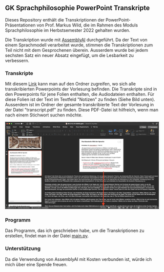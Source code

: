 ## GK Sprachphilosophie PowerPoint Transkripte

Dieses Repository enthält die Transkriptionen der PowerPoint-Präsentationen von Prof. Markus Wild,
die im Rahmen des Moduls Sprachphilosophie im Herbstsemester 2022 gehalten wurden. 

Die Transkription wurde mit [AssemblyAI](https://www.assemblyai.com) durchgeführt. 
Da der Text von einem Sprachmodell verarbeitet wurde, stimmen die Transkriptionen zum Teil nicht mit dem Gesprochenen überein.
Ausserdem wurde bei jedem sechsten Satz ein neuer Absatz eingefügt, um die Lesbarkeit zu verbessern.

### Transkripte

Mit diesem [Link](https://drive.google.com/drive/folders/1bCUJR_EMPyfwJNEGyCe91D4mwbNaQ1YA?usp=share_link) kann man auf den Ordner zugreifen, wo sich alle transkribierten Powerpoints der Vorlesung befinden. 
Die Transkripte sind in den Powerpoints für jene Folien enthalten, die Audiodateien enthalten. 
Für diese Folien ist der Text im Textfeld "Notizen" zu finden (Siehe Bild unten). 
Ausserdem ist im Ordner der gesamte transkribierte Text der Vorlesung in der Datei "transcript.pdf" zu finden. Diese PDF-Datei ist hilfreich, wenn man nach einem Stichwort suchen möchte.

![Powerpoint Notizen](pptx_notes_screenshot.png)
### Programm
Das Programm, das ich geschrieben habe, um die Transkriptionen zu erstellen, findet man in der Datei [main.py](main.py).

### Unterstützung
Da die Verwendung von AssemblyAI mit Kosten verbunden ist, würde ich mich über eine Spende freuen.
